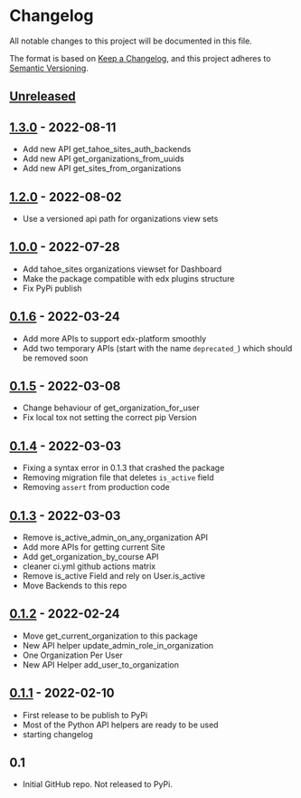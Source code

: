 # Changelog

All notable changes to this project will be documented in this file.

The format is based on [Keep a Changelog](https://keepachangelog.com/en/1.0.0/),
and this project adheres to [Semantic Versioning](https://semver.org/spec/v2.0.0.html).

<!-- Note: Update the `Unreleased link` after adding a new release -->

## [Unreleased](https://github.com/appsembler/tahoe-sites/compare/v1.3.0...HEAD)

## [1.3.0](https://github.com/appsembler/tahoe-sites/compare/v1.2.0...v1.3.0) - 2022-08-11
 - Add new API get_tahoe_sites_auth_backends
 - Add new API get_organizations_from_uuids
 - Add new API get_sites_from_organizations

## [1.2.0](https://github.com/appsembler/tahoe-sites/compare/v1.0.0...v1.2.0) - 2022-08-02
 - Use a versioned api path for organizations view sets

## [1.0.0](https://github.com/appsembler/tahoe-sites/compare/v0.1.6...v1.0.0) - 2022-07-28
 - Add tahoe_sites organizations viewset for Dashboard
 - Make the package compatible with edx plugins structure
 - Fix PyPi publish

## [0.1.6](https://github.com/appsembler/tahoe-sites/compare/v0.1.5...v0.1.6) - 2022-03-24
 - Add more APIs to support edx-platform smoothly
 - Add two temporary APIs (start with the name `deprecated_`) which should be removed soon 

## [0.1.5](https://github.com/appsembler/tahoe-sites/compare/v0.1.4...v0.1.5) - 2022-03-08
 - Change behaviour of get_organization_for_user
 - Fix local tox not setting the correct pip Version 

## [0.1.4](https://github.com/appsembler/tahoe-sites/compare/v0.1.3...v0.1.4) - 2022-03-03
 - Fixing a syntax error in 0.1.3 that crashed the package
 - Removing migration file that deletes `is_active` field
 - Removing `assert` from production code 

## [0.1.3](https://github.com/appsembler/tahoe-sites/compare/v0.1.2...v0.1.3) - 2022-03-03
 - Remove is_active_admin_on_any_organization API
 - Add more APIs for getting current Site
 - Add get_organization_by_course API
 - cleaner ci.yml github actions matrix
 - Remove is_active Field and rely on User.is_active
 - Move Backends to this repo

## [0.1.2](https://github.com/appsembler/tahoe-sites/compare/v0.1.1...v0.1.2) - 2022-02-24
 - Move get_current_organization to this package
 - New API helper update_admin_role_in_organization
 - One Organization Per User
 - New API Helper add_user_to_organization

## [0.1.1](https://github.com/appsembler/tahoe-sites/compare/ef43ca91543432335e6ddb9b26cab11059811f64...v0.1.1) - 2022-02-10
 - First release to be publish to PyPi
 - Most of the Python API helpers are ready to be used
 - starting changelog

## 0.1
 - Initial GitHub repo. Not released to PyPi.

